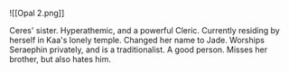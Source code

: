 ![[Opal 2.png]]

Ceres' sister. Hyperathemic, and a powerful Cleric. Currently residing by herself in Kaa's lonely temple. Changed her name to Jade. Worships Seraephin privately, and is a traditionalist. A good person. Misses her brother, but also hates him.
